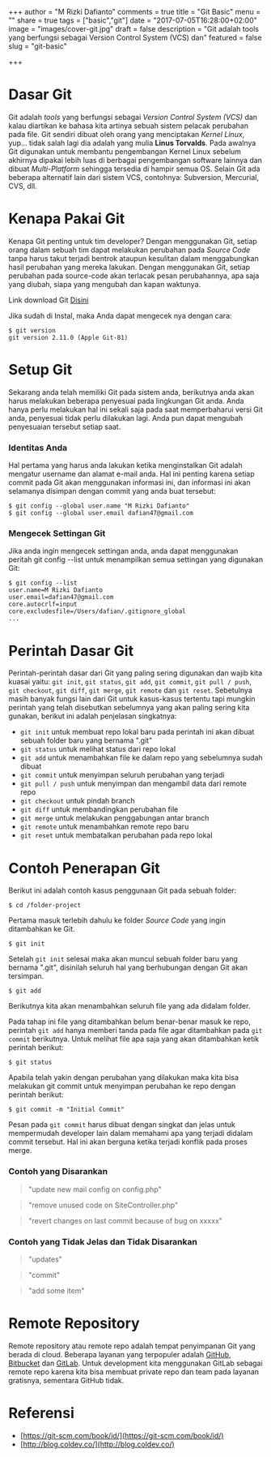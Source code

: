 +++
author = "M Rizki Dafianto"
comments = true
title = "Git Basic"
menu = ""
share = true
tags = ["basic","git"]
date = "2017-07-05T16:28:00+02:00"
image = "images/cover-git.jpg"
draft = false
description = "Git adalah tools yang berfungsi sebagai Version Control System (VCS) dan"
featured = false
slug = "git-basic"

+++

# Dasar Git

Git adalah *tools* yang berfungsi sebagai *Version Control System (VCS)* dan kalau diartikan ke bahasa kita artinya sebuah sistem pelacak perubahan pada file. Git sendiri dibuat oleh orang yang menciptakan *Kernel Linux*, yup... tidak salah lagi dia adalah yang mulia **Linus Torvalds**. Pada awalnya Git digunakan untuk membantu pengembangan Kernel Linux sebelum akhirnya dipakai lebih luas di berbagai pengembangan software lainnya dan dibuat *Multi-Platform* sehingga tersedia di hampir semua OS. Selain Git ada beberapa alternatif lain dari sistem VCS, contohnya: Subversion, Mercurial, CVS, dll.

# Kenapa Pakai Git

Kenapa Git penting untuk tim developer? Dengan menggunakan Git, setiap orang dalam sebuah tim dapat melakukan perubahan pada *Source Code* tanpa harus takut terjadi bentrok ataupun kesulitan dalam menggabungkan hasil perubahan yang mereka lakukan. Dengan menggunakan Git, setiap perubahan pada source-code akan terlacak pesan perubahannya, apa saja yang diubah, siapa yang mengubah dan kapan waktunya.

Link download Git [Disini](https://git-scm.com/downloads)

Jika sudah di Instal, maka Anda dapat mengecek nya dengan cara:
```
$ git version
git version 2.11.0 (Apple Git-81)
```

# Setup Git

Sekarang anda telah memiliki Git pada sistem anda, berikutnya anda akan harus melakukan beberapa penyesuai pada lingkungan Git anda. Anda hanya perlu melakukan hal ini sekali saja pada saat memperbaharui versi Git anda, penyesuai tidak perlu dilakukan lagi. Anda pun dapat mengubah penyesuaian tersebut setiap saat.

### Identitas Anda

Hal pertama yang harus anda lakukan ketika menginstalkan Git adalah mengatur username dan alamat e-mail anda. Hal ini penting karena setiap commit pada Git akan menggunakan informasi ini, dan informasi ini akan selamanya disimpan dengan commit yang anda buat tersebut:

```
$ git config --global user.name "M Rizki Dafianto"
$ git config --global user.email dafian47@gmail.com
```

### Mengecek Settingan Git

Jika anda ingin mengecek settingan anda, anda dapat menggunakan peritah git config --list untuk menampilkan semua settingan yang digunakan Git:

```
$ git config --list
user.name=M Rizki Dafianto
user.email=dafian47@gmail.com
core.autocrlf=input
core.excludesfile=/Users/dafian/.gitignore_global
...
```

# Perintah Dasar Git

Perintah-perintah dasar dari Git yang paling sering digunakan dan wajib kita kuasai yaitu: `git init`, `git status`, `git add`, `git commit`, `git pull / push`, `git checkout`, `git diff`, `git merge`, `git remote` dan `git reset`. Sebetulnya masih banyak fungsi lain dari Git untuk kasus-kasus tertentu tapi mungkin perintah yang telah disebutkan sebelumnya yang akan paling sering kita gunakan, berikut ini adalah penjelasan singkatnya:

- `git init` untuk membuat repo lokal baru pada perintah ini akan dibuat sebuah folder baru yang bernama ".git"
- `git status` untuk melihat status dari repo lokal
- `git add` untuk menambahkan file ke dalam repo yang sebelumnya sudah dibuat
- `git commit` untuk menyimpan seluruh perubahan yang terjadi
- `git pull / push` untuk menyimpan dan mengambil data dari remote repo
- `git checkout` untuk pindah branch
- `git diff` untuk membandingkan perubahan file
- `git merge` untuk melakukan penggabungan antar branch
- `git remote` untuk menambahkan remote repo baru
- `git reset` untuk membatalkan perubahan pada repo lokal

# Contoh Penerapan Git

Berikut ini adalah contoh kasus penggunaan Git pada sebuah folder:

```
$ cd /folder-project
```
Pertama masuk terlebih dahulu ke folder *Source Code* yang ingin ditambahkan ke Git.

```
$ git init
```
Setelah `git init` selesai maka akan muncul sebuah folder baru yang bernama ".git", disinilah seluruh hal yang berhubungan dengan Git akan tersimpan. 

```
$ git add
```
Berikutnya kita akan menambahkan seluruh file yang ada didalam folder.

Pada tahap ini file yang ditambahkan belum benar-benar masuk ke repo, perintah `git add` hanya memberi tanda pada file agar ditambahkan pada `git commit` berikutnya. Untuk melihat file apa saja yang akan ditambahkan ketik perintah berikut:

```
$ git status
```

Apabila telah yakin dengan perubahan yang dilakukan maka kita bisa melakukan git commit untuk menyimpan perubahan ke repo dengan perintah berikut:

```
$ git commit -m "Initial Commit"
```

Pesan pada `git commit` harus dibuat dengan singkat dan jelas untuk mempermudah developer lain dalam memahami apa yang terjadi didalam commit tersebut. Hal ini akan berguna ketika terjadi konflik pada proses merge.

### Contoh yang Disarankan

> "update new mail config on config.php"

> "remove unused code on SiteController.php"

> "revert changes on last commit because of bug on xxxxx"

### Contoh yang Tidak Jelas dan Tidak Disarankan

> "updates"

> "commit"

> "add some item"


# Remote Repository

Remote repository atau remote repo adalah tempat penyimpanan Git yang berada di cloud. Beberapa layanan yang terpopuler adalah [GitHub](https://github.com/), [Bitbucket](https://bitbucket.org/) dan [GitLab](https://gitlab.com/). Untuk development kita menggunakan GitLab sebagai remote repo karena kita bisa membuat private repo dan team pada layanan gratisnya, sementara GitHub tidak.

# Referensi

- [https://git-scm.com/book/id/](https://git-scm.com/book/id/)
- [http://blog.coldev.co/](http://blog.coldev.co/)